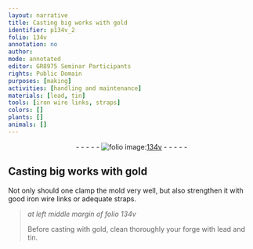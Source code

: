```yaml
---
layout: narrative
title: Casting big works with gold
identifier: p134v_2
folio: 134v
annotation: no
author:
mode: annotated
editor: GR8975 Seminar Participants
rights: Public Domain
purposes: [making]
activities: [handling and maintenance]
materials: [lead, tin]
tools: [iron wire links, straps]
colors: []
plants: []
animals: []
---
```


 <div class="folio" align="center">- - - - - <a href="http://gallica.bnf.fr/ark:/12148/btv1b10500001g/f274.image" target="_blank"><img src="https://cu-mkp.github.io/GR8975-edition/assets/photo-icon.png" alt="folio image: " style="display:inline-block; margin-bottom:-3px;"/>134v</a> - - - - - </div> 

## Casting big works with gold

  <span class="activity"></span> 
 Not only should one clamp the mold very well, but also strengthen it with good <span class="tool">iron wire links</span> or adequate <span class="tool">straps</span>. 
 
> *at left middle margin of folio 134v*
> 
>  Before casting with gold, clean thoroughly your forge with <span class="material">lead</span> and <span class="material">tin</span>. 
 